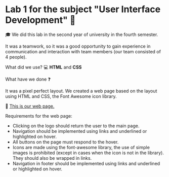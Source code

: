 # Lab 1 for the subject "User Interface Development" :triangular_ruler:

:mortar_board: We did this lab in the second year of university in the fourth semester.

It was a teamwork, so it was a good opportunity to gain experience in communication and interaction with team members (our team consisted of 4 people).

What did we use?
:computer: __HTML__ and __CSS__

What have we done :question:

It was a pixel perfect layout.
We created a web page based on the layout using HTML and CSS, the Font Awesome icon library.

:paperclip: [This is our web page.](https://nika-doroshkevich.github.io/RPI_Lab_1/)

Requirements for the web page:
- Clicking on the logo should return the user to the main page.
- Navigation should be implemented using links and underlined or highlighted on hover.
- All buttons on the page must respond to the hover.
- Icons are made using the font-awesome library, the use of simple images is prohibited (except in cases when the icon is not in the library). They should also be wrapped in links.
- Navigation in footer should be implemented using links and underlined or highlighted on hover.
